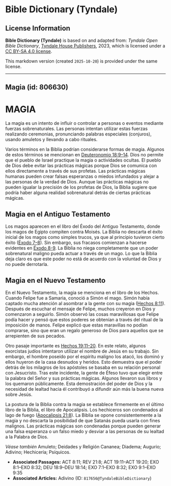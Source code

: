 # Bible Dictionary (Tyndale)

## License Information

**Bible Dictionary (Tyndale)** is based on and adapted from: _Tyndale Open Bible Dictionary_, [Tyndale House Publishers](https://tyndaleopenresources.com/), 2023, which is licensed under a [CC BY-SA 4.0 license](https://creativecommons.org/licenses/by-sa/4.0/legalcode.en).

This markdown version (created `2025-10-20`) is provided under the same license.



--------------------------------

## Magia (id: 806630)

MAGIA
=====

La magia es un intento de influir o controlar a personas o eventos mediante fuerzas sobrenaturales. Las personas intentan utilizar estas fuerzas realizando ceremonias, pronunciando palabras especiales (conjuros), usando amuletos y llevando a cabo rituales.

Varios términos en la Biblia podrían considerarse formas de magia. Algunos de estos términos se mencionan en [Deuteronomio 18:9–14](https://ref.ly/Deut18:9-Deut18:14). Dios no permite que el pueblo de Israel practique la magia o actividades ocultas. El pueblo de Dios debe evitar las prácticas mágicas porque Dios se comunica con ellos directamente a través de sus profetas. Las prácticas mágicas humanas pueden crear falsas esperanzas o miedos infundados y alejar a las personas de la verdad de Dios. Aunque las prácticas mágicas no pueden igualar la precisión de los profetas de Dios, la Biblia sugiere que podría haber alguna realidad sobrenatural detrás de ciertas prácticas mágicas.

Magia en el Antiguo Testamento
------------------------------

Los magos aparecen en el libro del Éxodo del Antiguo Testamento, donde los magos de Egipto compiten contra Moisés. La Biblia no descarta el éxito inicial de los magos como simples trucos, ya que al principio tuvieron cierto éxito ([Éxodo 7–8](https://ref.ly/Exod7:1-Exod8:32)). Sin embargo, sus fracasos comienzan a hacerse evidentes en [Éxodo 8\-](https://ref.ly/Exod8:1-Exod8:32)[9](https://ref.ly/Exod9:1-Exod9:35). La Biblia no niega completamente que un poder sobrenatural maligno pueda actuar a través de un mago. Lo que la Biblia deja claro es que este poder no está de acuerdo con la voluntad de Dios y no puede derrotarla.

Magia en el Nuevo Testamento
----------------------------

En el Nuevo Testamento, la magia se menciona en el libro de los Hechos. Cuando Felipe fue a Samaria, conoció a Simón el mago. Simón había captado mucha atención al asombrar a la gente con su magia ([Hechos 8:11](https://ref.ly/Acts8:11)). Después de escuchar el mensaje de Felipe, muchos creyeron en Dios y comenzaron a seguirlo. Simón observó las cosas maravillosas que Felipe podía hacer y pensó que estos poderes se obtenían a través del ritual de la imposición de manos. Felipe explicó que estas maravillas no podían comprarse, sino que eran un regalo generoso de Dios para aquellos que se arrepienten de sus pecados.

Otro pasaje importante es [Hechos 19:11–20](https://ref.ly/Acts19:11-Acts19:20). En este relato, algunos exorcistas judíos intentaron utilizar el nombre de Jesús en su trabajo. Sin embargo, el hombre poseído por el espíritu maligno los atacó, los dominó y ellos huyeron de la casa desnudos y heridos. Esto demuestra que el poder detrás de los milagros de los apóstoles se basaba en su relación personal con Jesucristo. Tras este incidente, la gente de Éfeso tuvo que elegir entre la palabra del Señor y sus prácticas mágicas. Algunos llevaron sus libros y los quemaron públicamente. Esta demostración del poder de Dios y la necesidad de lealtad hacia él contribuyó a difundir aún más la buena nueva sobre Jesús.

La postura de la Biblia contra la magia se establece firmemente en el último libro de la Biblia, el libro de Apocalipsis. Los hechiceros son condenados al lago de fuego ([Apocalipsis 21:8](https://ref.ly/Rev21:8)). La Biblia se opone consistentemente a la magia y no descarta la posibilidad de que Satanás pueda usarla con fines malignos. Las prácticas mágicas son condenadas porque pueden generar una falsa esperanza o un falso miedo y desviar a las personas de su lealtad a la Palabra de Dios.

*Véase también* Amuleto; Deidades y Religión Cananea; Diadema; Augurio; Adivino; Hechicería; Psíquicos.

* **Associated Passages:** ACT 8:11; REV 21:8; ACT 19:11–ACT 19:20; EXO 8:1–EXO 8:32; DEU 18:9–DEU 18:14; EXO 7:1–EXO 8:32; EXO 9:1–EXO 9:35
* **Associated Articles:** Adivino (ID: `817656@TyndaleBibleDictionary`)

